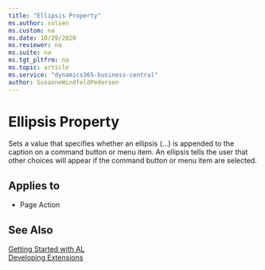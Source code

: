 ```yaml
---
title: "Ellipsis Property"
ms.author: solsen
ms.custom: na
ms.date: 10/29/2020
ms.reviewer: na
ms.suite: na
ms.tgt_pltfrm: na
ms.topic: article
ms.service: "dynamics365-business-central"
author: SusanneWindfeldPedersen
---
```

[//]: # (START>DO_NOT_EDIT)
[//]: # (IMPORTANT:Do not edit any of the content between here and the END>DO_NOT_EDIT.)
[//]: # (Any modifications should be made in the .xml files in the ModernDev repo.)
# Ellipsis Property
Sets a value that specifies whether an ellipsis (...) is appended to the caption on a command button or menu item. An ellipsis tells the user that other choices will appear if the command button or menu item are selected.

## Applies to
-   Page Action

[//]: # (IMPORTANT: END>DO_NOT_EDIT)
## See Also  
[Getting Started with AL](../devenv-get-started.md)  
[Developing Extensions](../devenv-dev-overview.md)  
